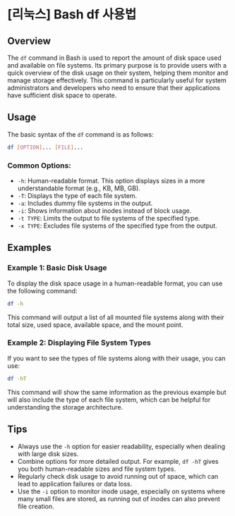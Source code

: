 # [리눅스] Bash df 사용법

## Overview
The `df` command in Bash is used to report the amount of disk space used and available on file systems. Its primary purpose is to provide users with a quick overview of the disk usage on their system, helping them monitor and manage storage effectively. This command is particularly useful for system administrators and developers who need to ensure that their applications have sufficient disk space to operate.

## Usage
The basic syntax of the `df` command is as follows:

```bash
df [OPTION]... [FILE]...
```

### Common Options:
- `-h`: Human-readable format. This option displays sizes in a more understandable format (e.g., KB, MB, GB).
- `-T`: Displays the type of each file system.
- `-a`: Includes dummy file systems in the output.
- `-i`: Shows information about inodes instead of block usage.
- `-t TYPE`: Limits the output to file systems of the specified type.
- `-x TYPE`: Excludes file systems of the specified type from the output.

## Examples
### Example 1: Basic Disk Usage
To display the disk space usage in a human-readable format, you can use the following command:

```bash
df -h
```
This command will output a list of all mounted file systems along with their total size, used space, available space, and the mount point.

### Example 2: Displaying File System Types
If you want to see the types of file systems along with their usage, you can use:

```bash
df -hT
```
This command will show the same information as the previous example but will also include the type of each file system, which can be helpful for understanding the storage architecture.

## Tips
- Always use the `-h` option for easier readability, especially when dealing with large disk sizes.
- Combine options for more detailed output. For example, `df -hT` gives you both human-readable sizes and file system types.
- Regularly check disk usage to avoid running out of space, which can lead to application failures or data loss.
- Use the `-i` option to monitor inode usage, especially on systems where many small files are stored, as running out of inodes can also prevent file creation.